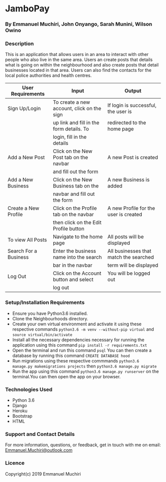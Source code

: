 # JamboPay

### By Emmanuel Muchiri, John Onyango, Sarah Munini, Wilson Owino

### Description
This is an application that allows users in an area to interact with other people who also live in the same area. Users an create posts that details what is going on within the neighbourhood and also create posts that detail businesses located in that area. Users can also find the contacts for the local police authorities and health centres.
 

|        User Requirements                 |           Input                           |           Output                         |
|------------------------------------------|-------------------------------------------|------------------------------------------|
| Sign Up/Login                            | To create a new account, click on the sign| If login is successful, the user is      |
|                                          | up link and fill in the form details. To  | redirected to the home page              |
|                                          | login, fill in the details                |                                          |
| Add a New Post                           | Click on the New Post tab on the navbar   | A new Post is created                    |
|                                          | and fill out the form                     |                                          |
| Add a New Business                       | Click on the New Business tab on the      | A new Business is added                  |
|                                          | navbar and fill out the form              |                                          |
| Create a New Profile                     | Click on the Profile tab on the navbar    | A new Profile for the user is created    |
|                                          | then click on the Edit Profile button     |                                          |
| To view All Posts                        | Navigate to the home page                 | All posts will be displayed              |
| Search For a Business                    | Enter the business name into the search   | All businesses that match the searched   |
|                                          | bar in the navbar                         | term will be displayed                   |
| Log Out                                  | Click on the Account button and select    | You will be logged out                   |
|                                          | log out                                   |                                          |


### Setup/Installation Requirements
- Ensure you have Python3.6 installed.
- Clone the Neighbourhoods directory.
- Create your own virtual environment and activate it using these respective commands `python3.6 -m venv --without-pip virtual` and  `source virtual/bin/activate`
- Install all the necessary dependencies necessary for running the application using this command `pip install -r requirements.txt`
- Open the terminal and run this command `psql` You can then create a database by running this command
`CREATE DATABASE hood`
- Run migrations using these respective commmands `python3.6 manage.py makemigrations projects` then `python3.6 manage.py migrate`
- Run the app using this command `python3.6 manage.py runserver` on the terminal.You can then open the app on your browser.


### Technologies Used
<ul>
<li>Python 3.6</li>
<li>Django</li>
<li>Heroku</li>
<li>Bootstrap</li>
<li>HTML</li>
</ul>

### Support and Contact Details
For more information, questions, or feedback, get in touch with me on email: Emmanuel.Muchiri@outlook.com

### Licence
Copyright(c) 2019 Emmanuel Muchiri
